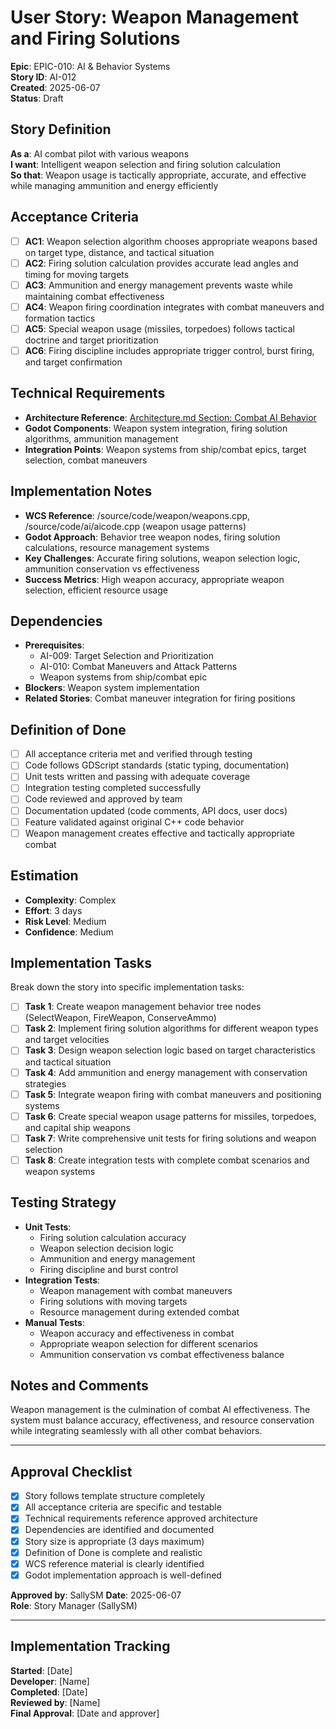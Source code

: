 # User Story: Weapon Management and Firing Solutions

**Epic**: EPIC-010: AI & Behavior Systems  
**Story ID**: AI-012  
**Created**: 2025-06-07  
**Status**: Draft

## Story Definition
**As a**: AI combat pilot with various weapons  
**I want**: Intelligent weapon selection and firing solution calculation  
**So that**: Weapon usage is tactically appropriate, accurate, and effective while managing ammunition and energy efficiently

## Acceptance Criteria
- [ ] **AC1**: Weapon selection algorithm chooses appropriate weapons based on target type, distance, and tactical situation
- [ ] **AC2**: Firing solution calculation provides accurate lead angles and timing for moving targets
- [ ] **AC3**: Ammunition and energy management prevents waste while maintaining combat effectiveness
- [ ] **AC4**: Weapon firing coordination integrates with combat maneuvers and formation tactics
- [ ] **AC5**: Special weapon usage (missiles, torpedoes) follows tactical doctrine and target prioritization
- [ ] **AC6**: Firing discipline includes appropriate trigger control, burst firing, and target confirmation

## Technical Requirements
- **Architecture Reference**: [Architecture.md Section: Combat AI Behavior](../docs/EPIC-010-ai-behavior-systems/architecture.md#combat-ai-behavior)
- **Godot Components**: Weapon system integration, firing solution algorithms, ammunition management
- **Integration Points**: Weapon systems from ship/combat epics, target selection, combat maneuvers

## Implementation Notes
- **WCS Reference**: /source/code/weapon/weapons.cpp, /source/code/ai/aicode.cpp (weapon usage patterns)
- **Godot Approach**: Behavior tree weapon nodes, firing solution calculations, resource management systems
- **Key Challenges**: Accurate firing solutions, weapon selection logic, ammunition conservation vs effectiveness
- **Success Metrics**: High weapon accuracy, appropriate weapon selection, efficient resource usage

## Dependencies
- **Prerequisites**: 
  - AI-009: Target Selection and Prioritization
  - AI-010: Combat Maneuvers and Attack Patterns
  - Weapon systems from ship/combat epic
- **Blockers**: Weapon system implementation
- **Related Stories**: Combat maneuver integration for firing positions

## Definition of Done
- [ ] All acceptance criteria met and verified through testing
- [ ] Code follows GDScript standards (static typing, documentation)
- [ ] Unit tests written and passing with adequate coverage
- [ ] Integration testing completed successfully
- [ ] Code reviewed and approved by team
- [ ] Documentation updated (code comments, API docs, user docs)
- [ ] Feature validated against original C++ code behavior
- [ ] Weapon management creates effective and tactically appropriate combat

## Estimation
- **Complexity**: Complex
- **Effort**: 3 days
- **Risk Level**: Medium
- **Confidence**: Medium

## Implementation Tasks
Break down the story into specific implementation tasks:
- [ ] **Task 1**: Create weapon management behavior tree nodes (SelectWeapon, FireWeapon, ConserveAmmo)
- [ ] **Task 2**: Implement firing solution algorithms for different weapon types and target velocities
- [ ] **Task 3**: Design weapon selection logic based on target characteristics and tactical situation
- [ ] **Task 4**: Add ammunition and energy management with conservation strategies
- [ ] **Task 5**: Integrate weapon firing with combat maneuvers and positioning systems
- [ ] **Task 6**: Create special weapon usage patterns for missiles, torpedoes, and capital ship weapons
- [ ] **Task 7**: Write comprehensive unit tests for firing solutions and weapon selection
- [ ] **Task 8**: Create integration tests with complete combat scenarios and weapon systems

## Testing Strategy
- **Unit Tests**: 
  - Firing solution calculation accuracy
  - Weapon selection decision logic
  - Ammunition and energy management
  - Firing discipline and burst control
- **Integration Tests**: 
  - Weapon management with combat maneuvers
  - Firing solutions with moving targets
  - Resource management during extended combat
- **Manual Tests**: 
  - Weapon accuracy and effectiveness in combat
  - Appropriate weapon selection for different scenarios
  - Ammunition conservation vs combat effectiveness balance

## Notes and Comments
Weapon management is the culmination of combat AI effectiveness. The system must balance accuracy, effectiveness, and resource conservation while integrating seamlessly with all other combat behaviors.

---

## Approval Checklist
- [x] Story follows template structure completely
- [x] All acceptance criteria are specific and testable
- [x] Technical requirements reference approved architecture
- [x] Dependencies are identified and documented
- [x] Story size is appropriate (3 days maximum)
- [x] Definition of Done is complete and realistic
- [x] WCS reference material is clearly identified
- [x] Godot implementation approach is well-defined

**Approved by**: SallySM **Date**: 2025-06-07  
**Role**: Story Manager (SallySM)

---

## Implementation Tracking
**Started**: [Date]  
**Developer**: [Name]  
**Completed**: [Date]  
**Reviewed by**: [Name]  
**Final Approval**: [Date and approver]